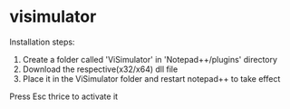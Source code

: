 # visimulator

Installation steps:

1. Create a folder called 'ViSimulator' in 'Notepad++/plugins' directory
2. Download the respective(x32/x64) dll file
3. Place it in the ViSimulator folder and restart notepad++ to take effect

Press Esc thrice to activate it
